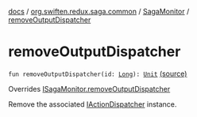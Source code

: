 [docs](../../index.md) / [org.swiften.redux.saga.common](../index.md) / [SagaMonitor](index.md) / [removeOutputDispatcher](./remove-output-dispatcher.md)

# removeOutputDispatcher

`fun removeOutputDispatcher(id: `[`Long`](https://kotlinlang.org/api/latest/jvm/stdlib/kotlin/-long/index.html)`): `[`Unit`](https://kotlinlang.org/api/latest/jvm/stdlib/kotlin/-unit/index.html) [(source)](https://github.com/protoman92/KotlinRedux/tree/master/common/common-saga/src/main/kotlin/org/swiften/redux/saga/common/SagaMonitor.kt#L45)

Overrides [ISagaMonitor.removeOutputDispatcher](../-i-saga-monitor/remove-output-dispatcher.md)

Remove the associated [IActionDispatcher](../../org.swiften.redux.core/-i-action-dispatcher.md) instance.

